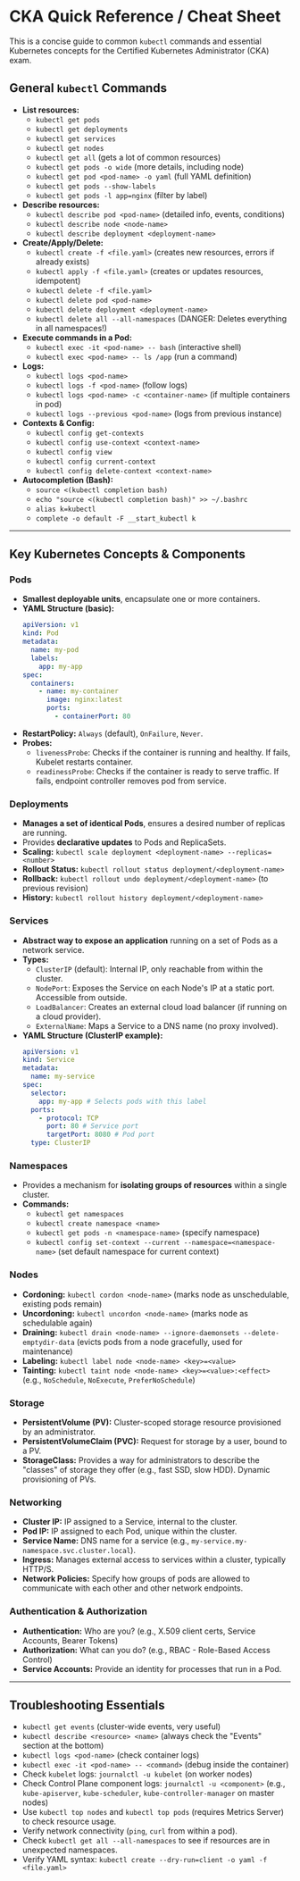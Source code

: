 # CKA Quick Reference / Cheat Sheet

This is a concise guide to common `kubectl` commands and essential Kubernetes concepts for the Certified Kubernetes Administrator (CKA) exam.

## General `kubectl` Commands

- **List resources:**
  - `kubectl get pods`
  - `kubectl get deployments`
  - `kubectl get services`
  - `kubectl get nodes`
  - `kubectl get all` (gets a lot of common resources)
  - `kubectl get pods -o wide` (more details, including node)
  - `kubectl get pod <pod-name> -o yaml` (full YAML definition)
  - `kubectl get pods --show-labels`
  - `kubectl get pods -l app=nginx` (filter by label)
- **Describe resources:**
  - `kubectl describe pod <pod-name>` (detailed info, events, conditions)
  - `kubectl describe node <node-name>`
  - `kubectl describe deployment <deployment-name>`
- **Create/Apply/Delete:**
  - `kubectl create -f <file.yaml>` (creates new resources, errors if already exists)
  - `kubectl apply -f <file.yaml>` (creates or updates resources, idempotent)
  - `kubectl delete -f <file.yaml>`
  - `kubectl delete pod <pod-name>`
  - `kubectl delete deployment <deployment-name>`
  - `kubectl delete all --all-namespaces` (DANGER: Deletes everything in all namespaces!)
- **Execute commands in a Pod:**
  - `kubectl exec -it <pod-name> -- bash` (interactive shell)
  - `kubectl exec <pod-name> -- ls /app` (run a command)
- **Logs:**
  - `kubectl logs <pod-name>`
  - `kubectl logs -f <pod-name>` (follow logs)
  - `kubectl logs <pod-name> -c <container-name>` (if multiple containers in pod)
  - `kubectl logs --previous <pod-name>` (logs from previous instance)
- **Contexts & Config:**
  - `kubectl config get-contexts`
  - `kubectl config use-context <context-name>`
  - `kubectl config view`
  - `kubectl config current-context`
  - `kubectl config delete-context <context-name>`
- **Autocompletion (Bash):**
  - `source <(kubectl completion bash)`
  - `echo "source <(kubectl completion bash)" >> ~/.bashrc`
  - `alias k=kubectl`
  - `complete -o default -F __start_kubectl k`

---

## Key Kubernetes Concepts & Components

### Pods

- **Smallest deployable units**, encapsulate one or more containers.
- **YAML Structure (basic):**
  ```yaml
  apiVersion: v1
  kind: Pod
  metadata:
    name: my-pod
    labels:
      app: my-app
  spec:
    containers:
      - name: my-container
        image: nginx:latest
        ports:
          - containerPort: 80
  ```
- **RestartPolicy:** `Always` (default), `OnFailure`, `Never`.
- **Probes:**
  - `livenessProbe`: Checks if the container is running and healthy. If fails, Kubelet restarts container.
  - `readinessProbe`: Checks if the container is ready to serve traffic. If fails, endpoint controller removes pod from service.

### Deployments

- **Manages a set of identical Pods**, ensures a desired number of replicas are running.
- Provides **declarative updates** to Pods and ReplicaSets.
- **Scaling:** `kubectl scale deployment <deployment-name> --replicas=<number>`
- **Rollout Status:** `kubectl rollout status deployment/<deployment-name>`
- **Rollback:** `kubectl rollout undo deployment/<deployment-name>` (to previous revision)
- **History:** `kubectl rollout history deployment/<deployment-name>`

### Services

- **Abstract way to expose an application** running on a set of Pods as a network service.
- **Types:**
  - `ClusterIP` (default): Internal IP, only reachable from within the cluster.
  - `NodePort`: Exposes the Service on each Node's IP at a static port. Accessible from outside.
  - `LoadBalancer`: Creates an external cloud load balancer (if running on a cloud provider).
  - `ExternalName`: Maps a Service to a DNS name (no proxy involved).
- **YAML Structure (ClusterIP example):**
  ```yaml
  apiVersion: v1
  kind: Service
  metadata:
    name: my-service
  spec:
    selector:
      app: my-app # Selects pods with this label
    ports:
      - protocol: TCP
        port: 80 # Service port
        targetPort: 8080 # Pod port
    type: ClusterIP
  ```

### Namespaces

- Provides a mechanism for **isolating groups of resources** within a single cluster.
- **Commands:**
  - `kubectl get namespaces`
  - `kubectl create namespace <name>`
  - `kubectl get pods -n <namespace-name>` (specify namespace)
  - `kubectl config set-context --current --namespace=<namespace-name>` (set default namespace for current context)

### Nodes

- **Cordoning:** `kubectl cordon <node-name>` (marks node as unschedulable, existing pods remain)
- **Uncordoning:** `kubectl uncordon <node-name>` (marks node as schedulable again)
- **Draining:** `kubectl drain <node-name> --ignore-daemonsets --delete-emptydir-data` (evicts pods from a node gracefully, used for maintenance)
- **Labeling:** `kubectl label node <node-name> <key>=<value>`
- **Tainting:** `kubectl taint node <node-name> <key>=<value>:<effect>` (e.g., `NoSchedule`, `NoExecute`, `PreferNoSchedule`)

### Storage

- **PersistentVolume (PV):** Cluster-scoped storage resource provisioned by an administrator.
- **PersistentVolumeClaim (PVC):** Request for storage by a user, bound to a PV.
- **StorageClass:** Provides a way for administrators to describe the "classes" of storage they offer (e.g., fast SSD, slow HDD). Dynamic provisioning of PVs.

### Networking

- **Cluster IP:** IP assigned to a Service, internal to the cluster.
- **Pod IP:** IP assigned to each Pod, unique within the cluster.
- **Service Name:** DNS name for a service (e.g., `my-service.my-namespace.svc.cluster.local`).
- **Ingress:** Manages external access to services within a cluster, typically HTTP/S.
- **Network Policies:** Specify how groups of pods are allowed to communicate with each other and other network endpoints.

### Authentication & Authorization

- **Authentication:** Who are you? (e.g., X.509 client certs, Service Accounts, Bearer Tokens)
- **Authorization:** What can you do? (e.g., RBAC - Role-Based Access Control)
- **Service Accounts:** Provide an identity for processes that run in a Pod.

---

## Troubleshooting Essentials

- `kubectl get events` (cluster-wide events, very useful)
- `kubectl describe <resource> <name>` (always check the "Events" section at the bottom)
- `kubectl logs <pod-name>` (check container logs)
- `kubectl exec -it <pod-name> -- <command>` (debug inside the container)
- Check `kubelet` logs: `journalctl -u kubelet` (on worker nodes)
- Check Control Plane component logs: `journalctl -u <component>` (e.g., `kube-apiserver`, `kube-scheduler`, `kube-controller-manager` on master nodes)
- Use `kubectl top nodes` and `kubectl top pods` (requires Metrics Server) to check resource usage.
- Verify network connectivity (`ping`, `curl` from within a pod).
- Check `kubectl get all --all-namespaces` to see if resources are in unexpected namespaces.
- Verify YAML syntax: `kubectl create --dry-run=client -o yaml -f <file.yaml>`
